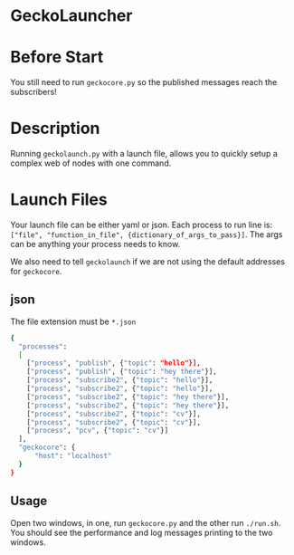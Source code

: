 # GeckoLauncher


# Before Start

You still need to run `geckocore.py` so the published messages reach
the subscribers!

# Description

Running `geckolaunch.py` with a launch file, allows you to quickly setup a
complex web of nodes with one command.

# Launch Files

Your launch file can be either yaml or json. Each process to run line is:
`["file", "function_in_file", {dictionary_of_args_to_pass}]`. The args can be
anything your process needs to know.

We also need to tell `geckolaunch` if we are not using the default addresses
for `geckocore`.

## json

The file extension must be `*.json`

```bash
{
  "processes":
  [
    ["process", "publish", {"topic": "hello"}],
    ["process", "publish", {"topic": "hey there"}],
    ["process", "subscribe2", {"topic": "hello"}],
    ["process", "subscribe2", {"topic": "hello"}],
    ["process", "subscribe2", {"topic": "hey there"}],
    ["process", "subscribe2", {"topic": "hey there"}],
    ["process", "subscribe2", {"topic": "cv"}],
    ["process", "subscribe2", {"topic": "cv"}],
    ["process", "pcv", {"topic": "cv"}]
  ],
  "geckocore": {
      "host": "localhost"
  }
}
```



## Usage

Open two windows, in one, run `geckocore.py` and the other run `./run.sh`.
You should see the performance and log messages printing to the two windows.
